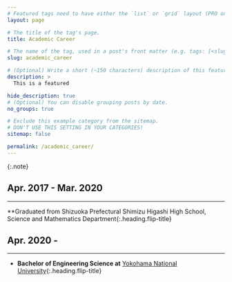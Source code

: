 ```yaml
---
# Featured tags need to have either the `list` or `grid` layout (PRO only).
layout: page

# The title of the tag's page.
title: Academic Career

# The name of the tag, used in a post's front matter (e.g. tags: [<slug>]).
slug: academic_career

# (Optional) Write a short (~150 characters) description of this featured tag.
description: >
  This is a featured 

hide_description: true
# (Optional) You can disable grouping posts by date.
no_groups: true

# Exclude this example category from the sitemap.
# DON'T USE THIS SETTING IN YOUR CATEGORIES!
sitemap: false

permalink: /academic_career/
---
```



{:.note}

## Apr. 2017 - Mar. 2020
----------------------------------------------------------------
**Graduated from Shizuoka Prefectural Shimizu Higashi High School, Science and Mathematics Department{:.heading.flip-title} 

## Apr. 2020 - 
----------------------------------------------------------------
* **Bachelor of Engineering Science at** [Yokohama National University]{:.heading.flip-title} 


[Yokohama National University]: https://www.ynu.ac.jp/english/

